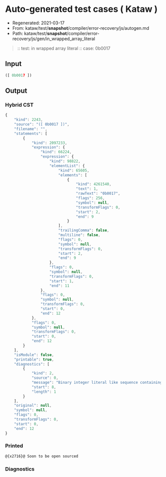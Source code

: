 # Auto-generated test cases ( Kataw )
- Regenerated: 2021-03-17
- From: kataw/test/__snapshot__/compiler/error-recovery/js/autogen.md
- Path: kataw/test/__snapshot__/compiler/error-recovery/js/gen/in_wrapped_array_literal
> :: test: in wrapped array literal
> :: case: 0b0017
## Input

`````js
([ 0b0017 ])
`````

## Output

### Hybrid CST

```javascript
{
    "kind": 2243,
    "source": "([ 0b0017 ])",
    "filename": "",
    "statements": [
        {
            "kind": 2097233,
            "expression": {
                "kind": 66224,
                "expression": {
                    "kind": 98822,
                    "elementList": {
                        "kind": 65605,
                        "elements": [
                            {
                                "kind": 4261540,
                                "text": 1,
                                "rawText": "0b0017",
                                "flags": 256,
                                "symbol": null,
                                "transformFlags": 0,
                                "start": 2,
                                "end": 9
                            }
                        ],
                        "trailingComma": false,
                        "multiline": false,
                        "flags": 0,
                        "symbol": null,
                        "transformFlags": 0,
                        "start": 2,
                        "end": 9
                    },
                    "flags": 0,
                    "symbol": null,
                    "transformFlags": 0,
                    "start": 1,
                    "end": 11
                },
                "flags": 0,
                "symbol": null,
                "transformFlags": 0,
                "start": 0,
                "end": 12
            },
            "flags": 0,
            "symbol": null,
            "transformFlags": 0,
            "start": 0,
            "end": 12
        }
    ],
    "isModule": false,
    "printable": true,
    "diagnostics": [
        {
            "kind": 2,
            "source": 0,
            "message": "Binary integer literal like sequence containing an invalid digit",
            "start": 8,
            "length": 1
        }
    ],
    "original": null,
    "symbol": null,
    "flags": 0,
    "transformFlags": 0,
    "start": 0,
    "end": 12
}
```

### Printed

```javascript
@{x2716}@ Soon to be open sourced
```

### Diagnostics

```javascript

```

